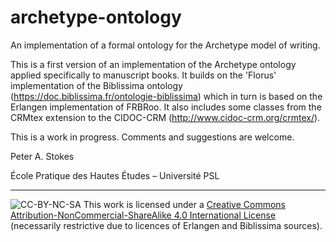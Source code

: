# archetype-ontology
An implementation of a formal ontology for the Archetype model of writing.

This is a first version of an implementation of the Archetype ontology applied specifically to manuscript books. It builds on the 'Florus' implementation of the Biblissima ontology (https://doc.biblissima.fr/ontologie-biblissima) which in turn is based on the Erlangen implementation of FRBRoo. It also includes some classes from the CRMtex extension to the CIDOC-CRM (http://www.cidoc-crm.org/crmtex/).

This is a work in progress. Comments and suggestions are welcome.

Peter A. Stokes

École Pratique des Hautes Études – Université PSL

---

![CC-BY-NC-SA](https://i.creativecommons.org/l/by-nc-sa/4.0/88x31.png) This work is licensed under a [Creative Commons Attribution-NonCommercial-ShareAlike 4.0 International License](http://creativecommons.org/licenses/by-nc-sa/4.0/) (necessarily restrictive due to licences of Erlangen and Biblissima sources).
